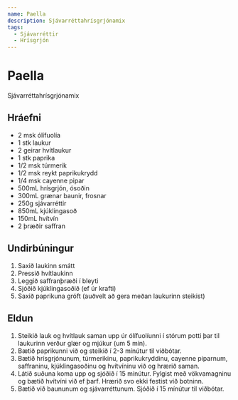 ```yaml
---
name: Paella
description: Sjávarréttahrísgrjónamix
tags:
  - Sjávarréttir
  - Hrísgrjón
---
```


# Paella

Sjávarréttahrísgrjónamix

## Hráefni

- 2 msk ólífuolía
- 1 stk laukur
- 2 geirar hvítlaukur
- 1 stk paprika
- 1/2 msk túrmerik
- 1/2 msk reykt paprikukrydd
- 1/4 msk cayenne pipar
- 500mL hrísgrjón, ósoðin
- 300mL grænar baunir, frosnar
- 250g sjávarréttir
- 850mL kjúklingasoð
- 150mL hvítvín
- 2 þræðir saffran

## Undirbúningur

1. Saxið laukinn smátt
1. Pressið hvítlaukinn
1. Leggið saffranþræði í bleyti
1. Sjóðið kjúklingasoðið (ef úr krafti)
1. Saxið paprikuna gróft (auðvelt að gera meðan laukurinn steikist)

## Eldun

1. Steikið lauk og hvítlauk saman upp úr ólífuolíunni í stórum potti þar til laukurinn verður glær og mjúkur (um 5 mín).
1. Bætið paprikunni við og steikið í 2-3 mínútur til viðbótar.
1. Bætið hrísgrjónunum, túrmerikinu, paprikukryddinu, cayenne piparnum, saffraninu, kjúklingasoðinu og hvítvíninu við og hrærið saman.
1. Látið suðuna koma upp og sjóðið í 15 mínútur. Fylgist með vökvamagninu og bætið hvítvíni við ef þarf. Hrærið svo ekki festist við botninn.
1. Bætið við baununum og sjávarréttunum. Sjóðið í 15 mínútur til viðbótar.

